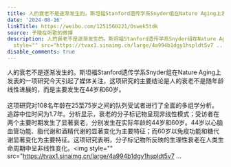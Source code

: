 ```yaml
---
title: 人的衰老不是逐渐发生的。斯坦福Stanford遗传学系Snyder组在Nature Aging上发表的一项研究今天引起了媒体关注，这项研究的主要结论是人的衰老不是随年龄线性进展...
date: '2024-08-16'
linkTitle: https://weibo.com/1251560221/Oswek5tdk
source: 子陵在听歌的微博
description: 人的衰老不是逐渐发生的。斯坦福Stanford遗传学系Snyder组在Nature Aging上发表的一项研究今天引起了媒体关注，这项研究的主要结论是人的衰老不是随年龄线性进展的，而是主要发生在44岁和60岁。<br><br>这项研究对108名年龄在25至75岁之间的队列受试者进行了全面的多组学分析。追踪中位时间为1.7年。分析显示，衰老的分子标记物呈现非线性模式；受访者在两个主要时期发生了显著衰老，分别发生在实际年龄的44岁和60岁。44岁以心脑血管功能、脂代谢和酒精代谢的显著变化为主要特征；而60岁以免疫功能和糖代谢显著变化为主要特征。这项研究表明，分子标记物所反映的生理性衰老在人类生命周期中呈非线性变化。<img
  style="" src="https://tvax1.sinaimg.cn/large/4a994b1dgy1hspldt5v7 ...
disable_comments: true
---
```

人的衰老不是逐渐发生的。斯坦福Stanford遗传学系Snyder组在Nature Aging上发表的一项研究今天引起了媒体关注，这项研究的主要结论是人的衰老不是随年龄线性进展的，而是主要发生在44岁和60岁。<br><br>这项研究对108名年龄在25至75岁之间的队列受试者进行了全面的多组学分析。追踪中位时间为1.7年。分析显示，衰老的分子标记物呈现非线性模式；受访者在两个主要时期发生了显著衰老，分别发生在实际年龄的44岁和60岁。44岁以心脑血管功能、脂代谢和酒精代谢的显著变化为主要特征；而60岁以免疫功能和糖代谢显著变化为主要特征。这项研究表明，分子标记物所反映的生理性衰老在人类生命周期中呈非线性变化。<img style="" src="https://tvax1.sinaimg.cn/large/4a994b1dgy1hspldt5v7 ...